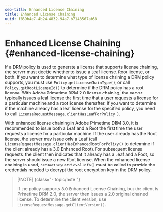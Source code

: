 ```yaml
---
seo-title: Enhanced License Chaining
title: Enhanced License Chaining
uuid: f869b4e7-4b24-4832-94a7-b7143567ab58
---
```


# Enhanced License Chaining {#enhanced-license-chaining}

If a DRM policy is used to generate a license that supports license chaining, the server must decide whether to issue a Leaf license, Root license, or both. If you want to determine what type of license chaining a DRM policy supports, you must use `Policy.getLicenseChainType()`, or call `Policy.getRootLicenseId()` to determine if the DRM policy has a root license. With Adobe Primetime DRM 2.0 license chaining, the server typically issues a leaf license the first time that a user requests a license for a particular machine and a root license thereafter. If you want to determine if the machine already has a leaf license for the specified policy, you need to call `LicenseRequestMessage.clientHasLeafForPolicy()`.

With enhanced license chaining in Adobe Primetime DRM 3.0, it is recommended to issue both a Leaf and a Root the first time the user requests a license for a particular machine. If the user already has the Root license, the server may issue only a Leaf (call `LicenseRequestMessage.clientHasEnhancedRootForPolicy()` to determine if the client already has a 3.0 Enhanced Root). For subsequent license requests, the client then indicates that it already has a Leaf and a Root, so the server should issue a new Root license. When the enhanced license chaining is used, `setRootKeyRetrievalInfo()` must be called to provide the credentials needed to decrypt the root encryption key in the DRM policy.

>[!NOTE] {class="- topic/note "}
>
>If the policy supports 3.0 Enhanced License Chaining, but the client is Primetime DRM 2.0, the server then issues a 2.0 original chained license. To determine the client version, use `LicenseRequestMessage.getClientVersion()`.

